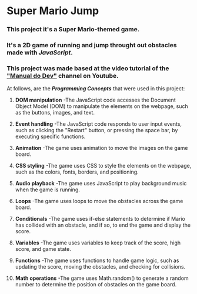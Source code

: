 # Super Mario Jump

### This project it's a **Super Mario-themed game**.
### It's a 2D game of running and jump throught out obstacles made with *JavaScript*.

### This project was made based at the video tutorial of the ["Manual do Dev"](https://www.youtube.com/watch?v=r9buAwVBDhA&list=TLPQMTUwNDIwMjNjmWfuTuU70w&index=9) channel on Youtube. 

At follows, are the ***Programming Concepts*** that were used in this project:

1. **DOM manipulation**
   -The JavaScript code accesses the Document Object Model (DOM) to manipulate the elements on the webpage, such as the buttons, images, and text.

2. **Event handling**
   -The JavaScript code responds to user input events, such as clicking the "Restart" button, or pressing the space bar, by executing specific functions.

3. **Animation**
   -The game uses animation to move the images on the game board.

4. **CSS styling**
   -The game uses CSS to style the elements on the webpage, such as the colors, fonts, borders, and positioning.

5. **Audio playback**
   -The game uses JavaScript to play background music when the game is running.

6. **Loops**
   -The game uses loops to move the obstacles across the game board.

7. **Conditionals**
   -The game uses if-else statements to determine if Mario has collided with an obstacle, and if so, to end the game and display the score.

8. **Variables**
   -The game uses variables to keep track of the score, high score, and game state.

9. **Functions**
   -The game uses functions to handle game logic, such as updating the score, moving the obstacles, and checking for collisions.

10. **Math operations**
    -The game uses Math.random() to generate a random number to determine the position of obstacles on the game board.
    

